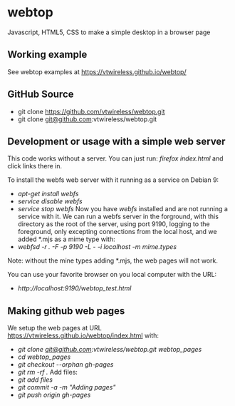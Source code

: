# webtop

Javascript, HTML5, CSS to make a simple desktop in a browser page

## Working example

See webtop examples at <a
    href="https://vtwireless.github.io/webtop/"
    >https://vtwireless.github.io/webtop/</a>

## GitHub Source

- git clone https://github.com/vtwireless/webtop.git
- git clone git@github.com:vtwireless/webtop.git

## Development or usage with a simple web server

This code works without a server.  You can just run:
*firefox index.html* and click links there in.

To install the webfs web server with it running as a service on Debian 9:
  * *apt-get install webfs*
  * *service disable webfs*
  * *service stop webfs*
Now you have *webfs* installed and are not running a service with it.  We
can run a webfs server in the forground, with this directory as the root
of the server, using port 9190, logging to the foreground, only excepting
connections from the local host, and we added *.mjs as a mime type with:
  * *webfsd -r . -F -p 9190 -L - -i localhost -m mime.types*

Note: without the mine types adding *.mjs, the web pages will not work.

You can use your favorite browser on you local computer with the URL:
  * *http://localhost:9190/webtop_test.html*

## Making github web pages

We setup the web pages at URL
https://vtwireless.github.io/webtop/index.html with:
  * *git clone git@github.com:vtwireless/webtop.git webtop_pages*
  * *cd webtop_pages*
  * *git checkout --orphan gh-pages*
  * *git rm -rf .*
Add files:
  * *git add files*
  * *git commit -a -m "Adding pages"*
  * *git push origin gh-pages*
